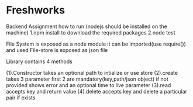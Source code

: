 # Freshworks
Backend Assignment
how to run 
(nodejs should be installed on the machine)
1.npm install to download the required packages
2.node test

File System is exposed as a node module it can be imported(use require()) and used
File-store is exposed as json file

Library contains 4 methods

(1).Constructor takes an optional path to intialize or use store 
(2).create takes 3 parameter first 2 are mandatory(key,path/json object) if not provided shows error and an optional time to live parameter
(3).read accepts key and return value
(4).delete accepts key and delete a particular pair if exists
